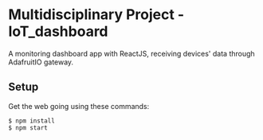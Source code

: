 # Multidisciplinary Project - IoT_dashboard

A monitoring dashboard app with ReactJS, receiving devices' data through AdafruitIO gateway.

## Setup
Get the web going using these commands:

```
$ npm install
$ npm start
```